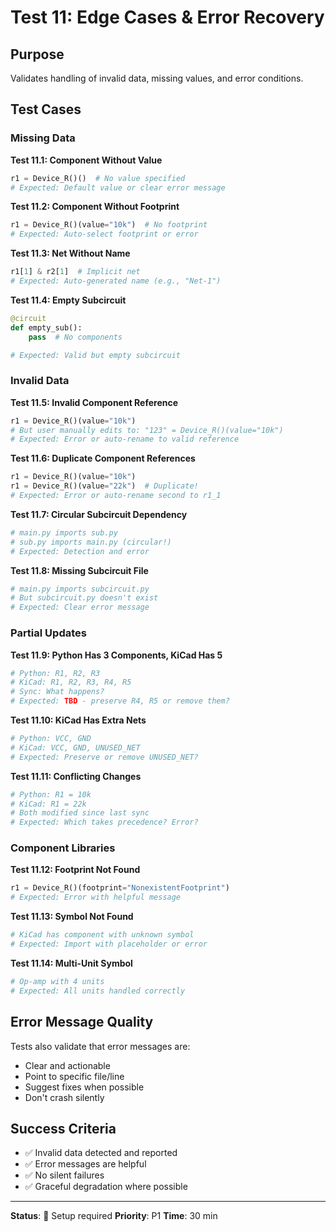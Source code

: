 # Test 11: Edge Cases & Error Recovery

## Purpose

Validates handling of invalid data, missing values, and error conditions.

## Test Cases

### Missing Data

**Test 11.1: Component Without Value**
```python
r1 = Device_R()()  # No value specified
# Expected: Default value or clear error message
```

**Test 11.2: Component Without Footprint**
```python
r1 = Device_R()(value="10k")  # No footprint
# Expected: Auto-select footprint or error
```

**Test 11.3: Net Without Name**
```python
r1[1] & r2[1]  # Implicit net
# Expected: Auto-generated name (e.g., "Net-1")
```

**Test 11.4: Empty Subcircuit**
```python
@circuit
def empty_sub():
    pass  # No components

# Expected: Valid but empty subcircuit
```

### Invalid Data

**Test 11.5: Invalid Component Reference**
```python
r1 = Device_R()(value="10k")
# But user manually edits to: "123" = Device_R()(value="10k")
# Expected: Error or auto-rename to valid reference
```

**Test 11.6: Duplicate Component References**
```python
r1 = Device_R()(value="10k")
r1 = Device_R()(value="22k")  # Duplicate!
# Expected: Error or auto-rename second to r1_1
```

**Test 11.7: Circular Subcircuit Dependency**
```python
# main.py imports sub.py
# sub.py imports main.py (circular!)
# Expected: Detection and error
```

**Test 11.8: Missing Subcircuit File**
```python
# main.py imports subcircuit.py
# But subcircuit.py doesn't exist
# Expected: Clear error message
```

### Partial Updates

**Test 11.9: Python Has 3 Components, KiCad Has 5**
```python
# Python: R1, R2, R3
# KiCad: R1, R2, R3, R4, R5
# Sync: What happens?
# Expected: TBD - preserve R4, R5 or remove them?
```

**Test 11.10: KiCad Has Extra Nets**
```python
# Python: VCC, GND
# KiCad: VCC, GND, UNUSED_NET
# Expected: Preserve or remove UNUSED_NET?
```

**Test 11.11: Conflicting Changes**
```python
# Python: R1 = 10k
# KiCad: R1 = 22k
# Both modified since last sync
# Expected: Which takes precedence? Error?
```

### Component Libraries

**Test 11.12: Footprint Not Found**
```python
r1 = Device_R()(footprint="NonexistentFootprint")
# Expected: Error with helpful message
```

**Test 11.13: Symbol Not Found**
```python
# KiCad has component with unknown symbol
# Expected: Import with placeholder or error
```

**Test 11.14: Multi-Unit Symbol**
```python
# Op-amp with 4 units
# Expected: All units handled correctly
```

## Error Message Quality

Tests also validate that error messages are:
- Clear and actionable
- Point to specific file/line
- Suggest fixes when possible
- Don't crash silently

## Success Criteria

- ✅ Invalid data detected and reported
- ✅ Error messages are helpful
- ✅ No silent failures
- ✅ Graceful degradation where possible

---

**Status**: 🚧 Setup required
**Priority**: P1
**Time**: 30 min
